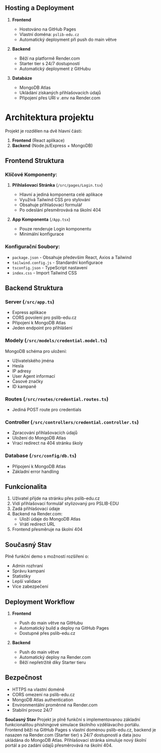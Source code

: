 ## **Hosting a Deployment**
1. **Frontend**
   - Hostováno na GitHub Pages
   - Vlastní doména: `pslib-edu.cz`
   - Automatický deployment při push do main větve

2. **Backend**
   - Běží na platformě Render.com
   - Starter tier s 24/7 dostupností
   - Automatický deployment z GitHubu

3. **Databáze**
   - MongoDB Atlas
   - Ukládání získaných přihlašovacích údajů
   - Připojení přes URI v .env na Render.com

# **Architektura projektu**
Projekt je rozdělen na dvě hlavní části:
1. **Frontend** (React aplikace)
2. **Backend** (Node.js/Express + MongoDB)

## **Frontend Struktura**
### **Klíčové Komponenty:**
1. **Přihlašovací Stránka** (`/src/pages/Login.tsx`)
   - Hlavní a jediná komponenta celé aplikace
   - Využívá Tailwind CSS pro stylování
   - Obsahuje přihlašovací formulář
   - Po odeslání přesměrovává na školní 404

2. **App Komponenta** (`/App.tsx`)
   - Pouze renderuje Login komponentu
   - Minimální konfigurace

### **Konfigurační Soubory:**
- `package.json` - Obsahuje především React, Axios a Tailwind
- `tailwind.config.js` - Standardní konfigurace
- `tsconfig.json` - TypeScript nastavení
- `index.css` - Import Tailwind CSS

## **Backend Struktura**

### **Server** (`/src/app.ts`)
- Express aplikace
- CORS povolení pro pslib-edu.cz
- Připojení k MongoDB Atlas
- Jeden endpoint pro přihlášení

### **Modely** (`/src/models/credential.model.ts`)
MongoDB schéma pro uložení:
- Uživatelského jména
- Hesla
- IP adresy
- User Agent informací
- Časové značky
- ID kampaně

### **Routes** (`/src/routes/credential.routes.ts`)
- Jediná POST route pro credentials

### **Controller** (`/src/controllers/credential.controller.ts`)
- Zpracování přihlašovacích údajů
- Uložení do MongoDB Atlas
- Vrací redirect na 404 stránku školy

### **Database** (`/src/config/db.ts`)
- Připojení k MongoDB Atlas
- Základní error handling

## **Funkcionalita**
1. Uživatel přijde na stránku přes pslib-edu.cz
2. Vidí přihlašovací formulář stylizovaný pro PSLIB-EDU
3. Zadá přihlašovací údaje
4. Backend na Render.com:
   - Uloží údaje do MongoDB Atlas
   - Vrátí redirect URL
5. Frontend přesměruje na školní 404

## **Současný Stav**
Plně funkční demo s možností rozšíření o:
- Admin rozhraní
- Správu kampaní
- Statistiky
- Lepší validace
- Více zabezpečení

## **Deployment Workflow**
1. **Frontend**
   - Push do main větve na GitHubu
   - Automatický build a deploy na GitHub Pages
   - Dostupné přes pslib-edu.cz

2. **Backend**
   - Push do main větve
   - Automatický deploy na Render.com
   - Běží nepřetržitě díky Starter tieru

## **Bezpečnost**
- HTTPS na vlastní doméně
- CORS omezení na pslib-edu.cz
- MongoDB Atlas authentication
- Environmentální proměnné na Render.com
- Stabilní provoz 24/7

**Současný Stav**
Projekt je plně funkční s implementovanou základní funkcionalitou phishingové simulace školního vzdělávacího portálu. Frontend běží na GitHub Pages s vlastní doménou pslib-edu.cz, backend je nasazen na Render.com (Starter tier) s 24/7 dostupností a data jsou ukládána do MongoDB Atlas. Přihlašovací stránka simuluje nový školní portál a po zadání údajů přesměrovává na školní 404.
